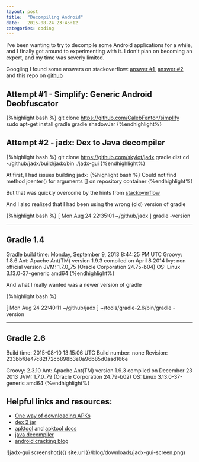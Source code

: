 ```yaml
---
layout: post
title:  "Decompiling Android"
date:   2015-08-24 23:45:12
categories: coding
---
```


I've been wanting to try to decompile some Android applications for a while, and I finally got around to experimenting with it.  I don't plan on becoming an expert, and my time was severly limited.

Googling I found some answers on stackoverflow: [answer #1](http://stackoverflow.com/questions/5257830/how-to-use-dextojar/19954951#19954951), 
[answer #2](http://stackoverflow.com/questions/21010367/how-to-decompile-a-apk-or-dex-file-on-android-platform) and this repo on [github](https://github.com/dirkvranckaert/AndroidDecompiler)

## Attempt #1 - Simplify: Generic Android Deobfuscator

{%highlight bash %}
git clone https://github.com/CalebFenton/simplify
sudo apt-get install gradle
gradle shadowJar
{%endhighlight%}

## Attempt #2 - jadx: Dex to Java decompiler

{%highlight bash %}
git clone https://github.com/skylot/jadx
gradle dist
cd ~/github/jadx/build/jadx/bin
./jadx-gui
{%endhighlight%}


At first, I had issues building jadx:
{%highlight bash %}
Could not find method jcenter() for arguments [] on repository container
{%endhighlight%}

But that was quickly overcome by the hints from [stackoverflow](http://stackoverflow.com/questions/27470443/could-not-find-method-jcenter-for-arguments-on-repository-container)

And I also realized that I had been using the wrong (old) version of gradle

{%highlight bash %}
[ Mon Aug 24 22:35:01 ~/github/jadx ] gradle -version

------------------------------------------------------------
Gradle 1.4
------------------------------------------------------------

Gradle build time: Monday, September 9, 2013 8:44:25 PM UTC
Groovy: 1.8.6
Ant: Apache Ant(TM) version 1.9.3 compiled on April 8 2014
Ivy: non official version
JVM: 1.7.0_75 (Oracle Corporation 24.75-b04)
OS: Linux 3.13.0-37-generic amd64
{%endhighlight%}

And what I really wanted was a newer version of gradle

{%highlight bash %}

[ Mon Aug 24 22:40:11 ~/github/jadx ] ~/tools/gradle-2.6/bin/gradle -version

------------------------------------------------------------
Gradle 2.6
------------------------------------------------------------

Build time:   2015-08-10 13:15:06 UTC
Build number: none
Revision:     233bbf8e47c82f72cb898b3e0a96b85d0aad166e

Groovy:       2.3.10
Ant:          Apache Ant(TM) version 1.9.3 compiled on December 23 2013
JVM:          1.7.0_79 (Oracle Corporation 24.79-b02)
OS:           Linux 3.13.0-37-generic amd64
{%endhighlight%}

## Helpful links and resources:

- [One way of downloading APKs](http://apk-dl.com/)
- [dex 2 jar](https://github.com/pxb1988/dex2jar)
- [apktool](https://code.google.com/p/smali/) and [apktool docs](http://ibotpeaches.github.io/Apktool/documentation/)
- [java decompiler](http://jd.benow.ca/)
- [android cracking blog](http://androidcracking.blogspot.ch/2011/02/writing-large-amounts-of-smali.html)


![jadx-gui screenshot]({{ site.url }}/blog/downloads/jadx-gui-screen.png)
